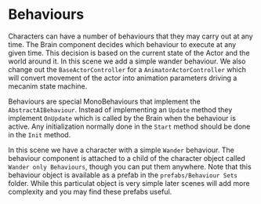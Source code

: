 # Behaviours

Characters can have a number of behaviours that they may carry out at any time. The Brain component decides which behaviour to execute at any given time. This decision is based on the current state of the Actor and the world around it. In this scene we add a simple wander behaviour. We also change out the `BaseActorController` for a `AnimatorActorController` which will convert movement of the actor into animation parameters driving a mecanim state machine.

Behaviours are special MonoBehaviours that implement the `AbstractAIBehaviour`. Instead of implementing an `Update` method they implement `OnUpdate` which is called by the Brain when the behaviour is active. Any initialization normally done in the `Start` method should be done in the `Init` method.

In this scene we have a character with a simple `Wander` behaviour. The behaviour component is attached to a child of the character object called `Wander only Behaviours`, though you can put them anywhere. Note that this behaviour object is available as a prefab in the `prefabs/Behaviour Sets` folder. While this particulat object is very simple later scenes will add more complexity and you may find these prefabs useful.





